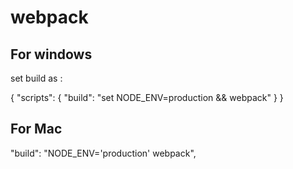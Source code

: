 # webpack

## For windows

set build as :

{
"scripts": {
"build": "set NODE_ENV=production && webpack"
}
}

## For Mac

"build": "NODE_ENV='production' webpack",
